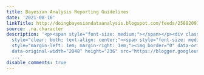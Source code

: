 ```yaml
---
title: Bayesian Analysis Reporting Guidelines
date: '2021-08-16'
linkTitle: http://doingbayesiandataanalysis.blogspot.com/feeds/2588209168714937097/comments/default
source: .na.character
description: '<p><span style="font-size: medium;"></span></p><div class="separator"
  style="clear: both; text-align: center;"><span style="font-size: medium;"><a href="https://blogger.googleusercontent.com/img/b/R29vZ2xl/AVvXsEjTe_9HxKTl9hbOhT2RTsRVQyAuE9pCooG_EivUMvnRQBuai9Y4xw-cp5ltzby9OOOVB1I1ld3545bQDZ8TZhAw-GhUW71ejG8m_YeAwYp4qkzp6gJWuYRvQpLuiCxivuXVOWSjZL5LjLij/s2048/BARG-blog-banner-2.jpg"
  style="margin-left: 1em; margin-right: 1em;"><img border="0" data-original-height="1211"
  data-original-width="2048" height="236" src="https://blogger.googleusercontent.com/img/b/R29vZ2xl/AVvXsEjTe_9HxKTl9hbOhT2RTsRV
  ...'
disable_comments: true
---
```

<p><span style="font-size: medium;"></span></p><div class="separator" style="clear: both; text-align: center;"><span style="font-size: medium;"><a href="https://blogger.googleusercontent.com/img/b/R29vZ2xl/AVvXsEjTe_9HxKTl9hbOhT2RTsRVQyAuE9pCooG_EivUMvnRQBuai9Y4xw-cp5ltzby9OOOVB1I1ld3545bQDZ8TZhAw-GhUW71ejG8m_YeAwYp4qkzp6gJWuYRvQpLuiCxivuXVOWSjZL5LjLij/s2048/BARG-blog-banner-2.jpg" style="margin-left: 1em; margin-right: 1em;"><img border="0" data-original-height="1211" data-original-width="2048" height="236" src="https://blogger.googleusercontent.com/img/b/R29vZ2xl/AVvXsEjTe_9HxKTl9hbOhT2RTsRV ...
